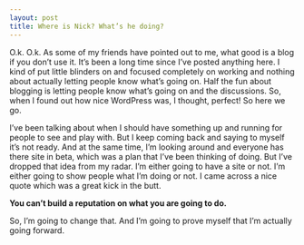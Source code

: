 ```yaml
---
layout: post
title: Where is Nick? What’s he doing?
---
```

O.k. O.k. As some of my friends have pointed out to me, what good is a blog if you don’t use it. It’s been a long time since I’ve posted anything here. I kind of put little blinders on and focused completely on working and nothing about actually letting people know what’s going on. Half the fun about blogging is letting people know what’s going on and the discussions. So, when I found out how nice WordPress was, I thought, perfect! So here we go.

I’ve been talking about when I should have something up and running for people to see and play with. But I keep coming back and saying to myself it’s not ready. And at the same time, I’m looking around and everyone has there site in beta, which was a plan that I’ve been thinking of doing. But I’ve dropped that idea from my radar. I’m either going to have a site or not. I’m either going to show people what I’m doing or not. I came across a nice quote which was a great kick in the butt.

**You can’t build a reputation on what you are going to do.**

So, I’m going to change that. And I’m going to prove myself that I’m actually going forward.
